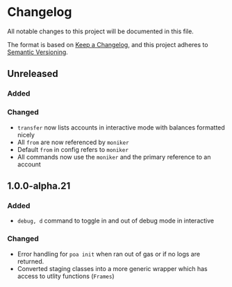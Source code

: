 # Changelog

All notable changes to this project will be documented in this file.

The format is based on [Keep a Changelog](https://keepachangelog.com/en/1.0.0/),
and this project adheres to [Semantic Versioning](https://semver.org/spec/v2.0.0.html).

## Unreleased

### Added

### Changed

-   `transfer` now lists accounts in interactive mode with balances formatted nicely
-   All `from` are now referenced by `moniker`
-   Default `from` in config refers to `moniker`
-   All commands now use the `moniker` and the primary reference to an account

## 1.0.0-alpha.21

### Added

-   `debug, d` command to toggle in and out of debug mode in interactive

### Changed

-   Error handling for `poa init` when ran out of gas or if no logs are returned.
-   Converted staging classes into a more generic wrapper which has access to utlity functions (`Frames`)
